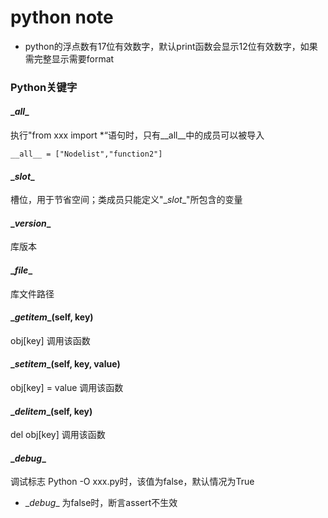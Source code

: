 # python note

- python的浮点数有17位有效数字，默认print函数会显示12位有效数字，如果需完整显示需要format

### 

### Python关键字

#### \__all__

执行"from xxx import *“语句时，只有\__all__中的成员可以被导入

```
__all__ = ["Nodelist","function2"]
```

#### \__slot__

槽位，用于节省空间；类成员只能定义"\__slot__"所包含的变量

#### \__version__

库版本

#### \__file__

库文件路径

#### \__getitem__(self, key)

obj[key] 调用该函数 

#### \__setitem__(self, key, value)

obj[key] = value 调用该函数 

#### \__delitem__(self, key)

del obj[key] 调用该函数 

#### \__debug__

调试标志 Python -O xxx.py时，该值为false，默认情况为True

- \__debug__ 为false时，断言assert不生效